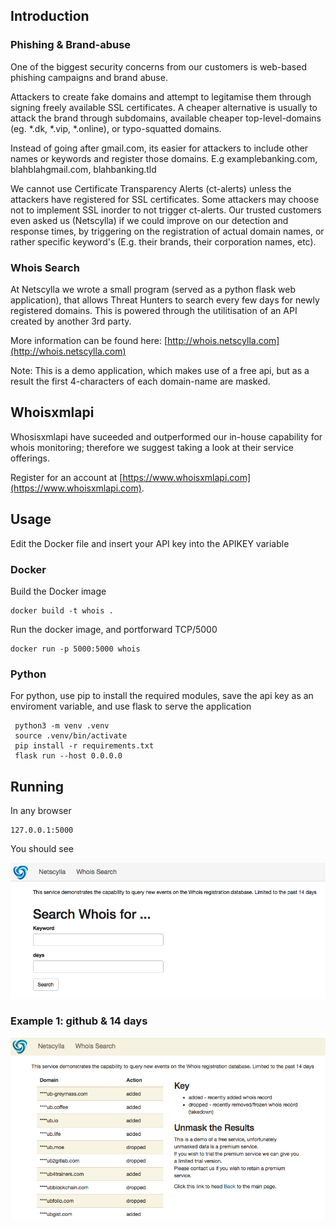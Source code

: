 ## Introduction
### Phishing & Brand-abuse
One of the biggest security concerns from our customers is web-based phishing campaigns and brand abuse.

Attackers to create fake domains and attempt to legitamise them through signing freely available SSL certificates. A cheaper alternative is usually to attack the brand through subdomains, available cheaper top-level-domains (eg. *.dk, *.vip, *.online), or typo-squatted domains.

Instead of going after gmail.com, its easier for attackers to include other names or keywords and register those domains. E.g examplebanking.com, blahblahgmail.com, blahbanking.tld

We cannot use Certificate Transparency Alerts (ct-alerts) unless the attackers have registered for SSL certificates. Some attackers may choose not to implement SSL inorder to not trigger ct-alerts. Our trusted customers even asked us (Netscylla) if we could improve on our detection and response times, by triggering on the registration of actual domain names, or rather specific keyword's (E.g. their brands, their corporation names, etc).

### Whois Search
At Netscylla we wrote a small program (served as a python flask web application), that allows Threat Hunters to search every few days for newly registered domains.  This is powered through the utilitisation of an API created by another 3rd party.

More information can be found here: [http://whois.netscylla.com](http://whois.netscylla.com)

Note: This is a demo application, which makes use of a free api, but as a result the first 4-characters of each domain-name are masked.

## Whoisxmlapi
Whosisxmlapi have suceeded and outperformed our in-house capability for whois monitoring; therefore we suggest taking a look at their service offerings.

Register for an account at [https://www.whoisxmlapi.com](https://www.whoisxmlapi.com).

## Usage

Edit the Docker file and insert your API key into the APIKEY variable

### Docker
Build the Docker image
```
docker build -t whois .
```
Run the docker image, and portforward TCP/5000
```
docker run -p 5000:5000 whois
```

### Python
For python, use pip to install the required modules, save the api key as an enviroment variable, and use flask to serve the application
```
 python3 -m venv .venv
 source .venv/bin/activate
 pip install -r requirements.txt
 flask run --host 0.0.0.0
```
## Running
In any browser
```
127.0.0.1:5000
```
You should see

![screenshot](pics/ns_whois_screen.png)

### Example 1: github & 14 days

![screenshot2](pics/ns_whois_screen2.png)
